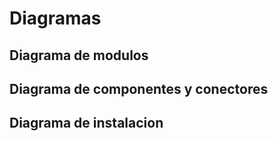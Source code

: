 # Diagramas

## Diagrama de modulos

## Diagrama de componentes y conectores

## Diagrama de instalacion